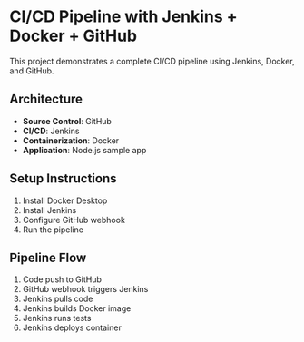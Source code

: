 # CI/CD Pipeline with Jenkins + Docker + GitHub

This project demonstrates a complete CI/CD pipeline using Jenkins, Docker, and GitHub.

## Architecture
- **Source Control**: GitHub
- **CI/CD**: Jenkins
- **Containerization**: Docker
- **Application**: Node.js sample app

## Setup Instructions
1. Install Docker Desktop
2. Install Jenkins
3. Configure GitHub webhook
4. Run the pipeline

## Pipeline Flow
1. Code push to GitHub
2. GitHub webhook triggers Jenkins
3. Jenkins pulls code
4. Jenkins builds Docker image
5. Jenkins runs tests
6. Jenkins deploys container